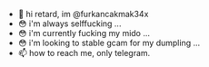 - 👋 hi retard, im @furkancakmak34x
- 😳 i'm always selffucking ...
- 😳 i'm currently fucking my mido ...
- 😳 i'm looking to stable gcam for my dumpling ...
- 📫 how to reach me, only telegram.
